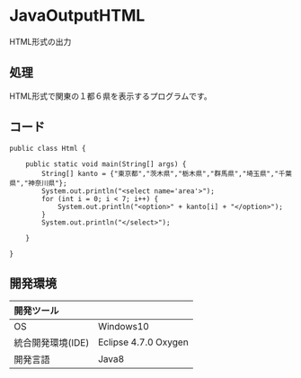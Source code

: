 # JavaOutputHTML
HTML形式の出力

## 処理
HTML形式で関東の１都６県を表示するプログラムです。

## コード
```
public class Html {

	public static void main(String[] args) {
		String[] kanto = {"東京都","茨木県","栃木県","群馬県","埼玉県","千葉県","神奈川県"};
		System.out.println("<select name='area'>");
		for (int i = 0; i < 7; i++) {
			System.out.println("<option>" + kanto[i] + "</option>");
		}
		System.out.println("</select>");

	}

}
```

## 開発環境
| 開発ツール |  |
|:-|:-|
| OS | Windows10 |
| 統合開発環境(IDE) | Eclipse 4.7.0 Oxygen |
| 開発言語 | Java8 |
